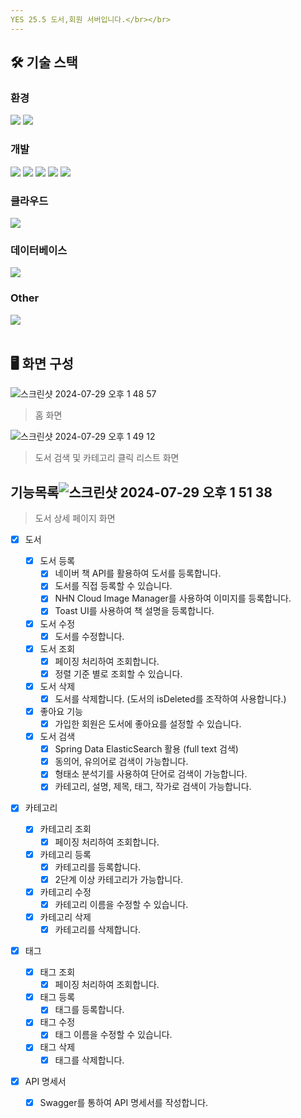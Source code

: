 ```yaml
---
YES 25.5 도서,회원 서버입니다.</br></br>
---
```


## 🛠️ 기술 스택

### 환경
<img src="https://img.shields.io/badge/git-F05032?style=for-the-badge&logo=git&logoColor=white"/> <img src="https://img.shields.io/badge/github-181717?style=for-the-badge&logo=github&logoColor=white"/>

### 개발
<img src="https://img.shields.io/badge/java-ff7f00?style=for-the-badge&logo=java&logoColor=white"/> <img src="https://img.shields.io/badge/springboot-6DB33F?style=for-the-badge&logo=springboot&logoColor=white"/> <img src="https://img.shields.io/badge/JPA-6DB33F?style=for-the-badge&logo=JPA&logoColor=white"> 
<img src="https://img.shields.io/badge/Spring Security-6DB33F?style=for-the-badge&logo=Spring Security&logoColor=white">
<img src="https://img.shields.io/badge/spring cloud-6DB33F?style=for-the-badge&logo=spring&logoColor=white"/>

### 클라우드
<img src="https://img.shields.io/badge/nhn cloud-blue?style=for-the-badge&logo=nhncloud&logoColor=white"/>

### 데이터베이스
<img src="https://img.shields.io/badge/mysql-4479A1?style=for-the-badge&logo=mysql&logoColor=white"/>

### Other
<img src= "https://img.shields.io/badge/-ElasticSearch-005571?style=for-the-badge&logo=elasticsearch">


<br/>
<br/>

## 🖥️ 화면 구성

![스크린샷 2024-07-29 오후 1 48 57](https://github.com/user-attachments/assets/43960798-5355-4a98-a083-9d37eeb71f27)

> 홈 화면

![스크린샷 2024-07-29 오후 1 49 12](https://github.com/user-attachments/assets/ee4310b5-ff6a-4cf8-a842-05b51352dd24)

> 도서 검색 및 카테고리 클릭 리스트 화면

## 기능목록![스크린샷 2024-07-29 오후 1 51 38](https://github.com/user-attachments/assets/3cc0ca7c-61da-4793-b7de-006b63d1ed48)

> 도서 상세 페이지 화면


- [x] 도서
    - [x] 도서 등록
        - [x] 네이버 책 API를 활용하여 도서를 등록합니다.
        - [x] 도서를 직접 등록할 수 있습니다.
        - [x] NHN Cloud Image Manager를 사용하여 이미지를 등록합니다.
        - [x] Toast UI를 사용하여 책 설명을 등록합니다. 
              
    - [x] 도서 수정
        - [x] 도서를 수정합니다.

    - [x] 도서 조회
        - [x] 페이징 처리하여 조회합니다.
        - [x] 정렬 기준 별로 조회할 수 있습니다.
         
    - [x] 도서 삭제
        - [x] 도서를 삭제합니다. (도서의 isDeleted를 조작하여 사용합니다.)
 
    - [x] 좋아요 기능
        - [x] 가입한 회원은 도서에 좋아요를 설정할 수 있습니다.
         
    - [x] 도서 검색
        - [x] Spring Data ElasticSearch 활용 (full text 검색)
        - [x] 동의어, 유의어로 검색이 가능합니다.
        - [x] 형태소 분석기를 사용하여 단어로 검색이 가능합니다.
        - [x] 카테고리, 설명, 제목, 태그, 작가로 검색이 가능합니다. 
              
- [x] 카테고리

    - [x] 카테고리 조회
        - [x] 페이징 처리하여 조회합니다.
                
    - [x] 카테고리 등록
        - [x] 카테고리를 등록합니다.
        - [x] 2단계 이상 카테고리가 가능합니다.
              
    - [x] 카테고리 수정
        - [x] 카테고리 이름을 수정할 수 있습니다.
         
    - [x] 카테고리 삭제
        - [x] 카테고리를 삭제합니다.
         
- [x] 태그

    - [x] 태그 조회
        - [x] 페이징 처리하여 조회합니다.
                
    - [x] 태그 등록
        - [x] 태그를 등록합니다.
              
    - [x] 태그 수정
        - [x] 태그 이름을 수정할 수 있습니다.
         
    - [x] 태그 삭제
        - [x] 태그를 삭제합니다.
         
- [x] API 명세서
    - [x] Swagger를 통하여 API 명세서를 작성합니다.  
